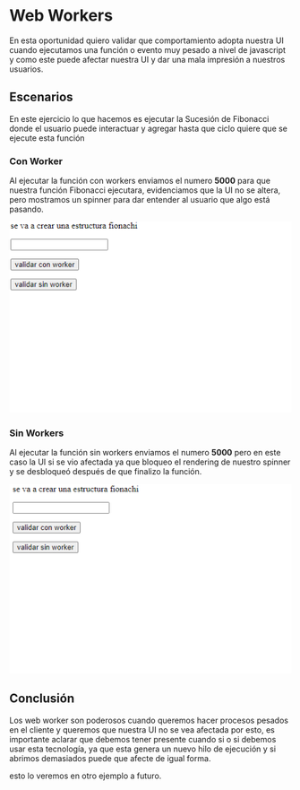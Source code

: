 # Web Workers

En esta oportunidad quiero validar que comportamiento adopta nuestra UI cuando ejecutamos una función o evento muy pesado a nivel
de javascript y como este puede afectar nuestra UI y dar una mala impresión a nuestros usuarios.

## Escenarios

En este ejercicio lo que hacemos es ejecutar la Sucesión de Fibonacci donde el usuario puede interactuar y agregar hasta que ciclo quiere
que se ejecute esta función

### Con Worker

Al ejecutar la función con workers enviamos el numero **5000** para que nuestra función Fibonacci ejecutara, 
evidenciamos que la UI no se altera, pero mostramos un spinner para dar entender al usuario que algo está pasando.

<img src="test/worker.gif">

### Sin Workers

Al ejecutar la función sin workers enviamos el numero **5000** pero en este caso la UI si se vio afectada ya que bloqueo el rendering de nuestro spinner y se desbloqueó después de que finalizo la función.

<img src="test/sin_worker.gif">

## Conclusión

Los web worker son poderosos cuando queremos hacer procesos pesados en el cliente y queremos que nuestra UI no se vea afectada por esto, es importante aclarar que debemos tener presente cuando si o si debemos usar esta tecnología, ya que esta genera un nuevo hilo de ejecución y si abrimos demasiados puede que afecte de igual forma.

esto lo veremos en otro ejemplo a futuro.

